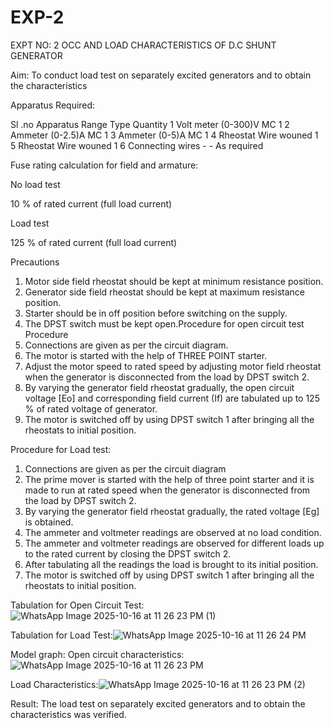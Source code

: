 # EXP-2
EXPT NO: 2 OCC AND LOAD CHARACTERISTICS OF D.C SHUNT GENERATOR

Aim:
To conduct load test on separately excited generators and to obtain the characteristics

Apparatus Required:

Sl .no	Apparatus	Range	Type	Quantity
1	Volt meter	(0-300)V	MC	1
2	Ammeter	(0-2.5)A	MC	1
3	Ammeter	(0-5)A	MC	1
4	Rheostat		Wire wouned	1
5	Rheostat		Wire wouned	1
6	Connecting wires	-	-	As required

Fuse rating calculation for field and armature:

No load test

10 % of rated current (full load current)

Load test

125 % of rated current (full load current)

Precautions

1.   Motor side field rheostat should be kept at minimum resistance position.
2.   Generator side field rheostat should be kept at maximum resistance position.
3.   Starter should be in off position before switching on the supply.
4.   The DPST switch must be kept open.Procedure for open circuit test
Procedure
1.   Connections are given as per the circuit diagram.
2.   The motor is started with the help of THREE POINT starter.
3.   Adjust the motor speed to rated speed by adjusting motor field rheostat when the generator is disconnected from the load by DPST switch 2.
4.   By  varying  the  generator  field  rheostat  gradually,  the  open  circuit  voltage  [Eo]  and corresponding field current (If) are tabulated up to 125 % of rated voltage of generator.
5.   The motor is switched off by using DPST switch 1 after bringing all the rheostats to initial position.

Procedure for Load test:

1.   Connections are given as per the circuit diagram
2.   The prime mover is started with the help of three point starter and it is made to run at rated speed when the generator is disconnected from the load by DPST switch 2.
3.   By varying the generator field rheostat gradually, the rated voltage [Eg] is obtained.
4.   The ammeter and voltmeter readings are observed at no load condition.
5.   The ammeter and voltmeter readings are observed for different loads up to the rated current by closing the DPST switch 2.
6.   After tabulating all the readings the load is brought to its initial position.
7.   The motor is switched off by using DPST switch 1 after bringing all the rheostats to initial position.

Tabulation for Open Circuit Test:![WhatsApp Image 2025-10-16 at 11 26 23 PM (1)](https://github.com/user-attachments/assets/13fe2e83-2bf9-453f-bba0-b2805c421451)


Tabulation for Load Test:![WhatsApp Image 2025-10-16 at 11 26 24 PM](https://github.com/user-attachments/assets/9489033f-42dc-4bfa-a8ec-89241f9bd021)


Model graph:
Open circuit characteristics:![WhatsApp Image 2025-10-16 at 11 26 23 PM](https://github.com/user-attachments/assets/ca2abbfc-2ebe-4a15-b119-54c57577c791)


Load Characteristics:![WhatsApp Image 2025-10-16 at 11 26 23 PM (2)](https://github.com/user-attachments/assets/f3743b81-6427-41ae-84d7-46873c33efaa)

 
Result:
The load test on separately excited generators and to obtain the characteristics was verified.
